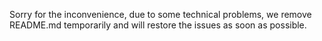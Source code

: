 Sorry for the inconvenience, due to some technical problems, we remove README.md temporarily and will restore the issues as soon as possible.